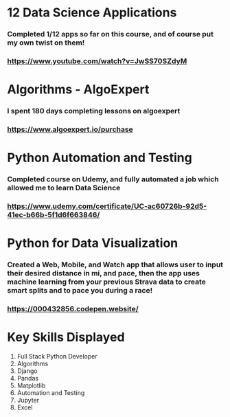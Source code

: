 # 12 Data Science Applications
### Completed 1/12 apps so far on this course, and of course put my own twist on them!
### https://www.youtube.com/watch?v=JwSS70SZdyM

# Algorithms - AlgoExpert
### I spent 180 days completing lessons on algoexpert
### https://www.algoexpert.io/purchase

# Python Automation and Testing
### Completed course on Udemy, and fully automated a job which allowed me to learn Data Science
### https://www.udemy.com/certificate/UC-ac60726b-92d5-41ec-b66b-5f1d6f663846/

# Python for Data Visualization
### Created a Web, Mobile, and Watch app that allows user to input their desired distance in mi, and pace, then the app uses machine learning from your previous Strava data to create smart splits and to pace you during a race!
### https://000432856.codepen.website/


# Key Skills Displayed
1) Full Stack Python Developer
2) Algorithms
3) Django
4) Pandas
5) Matplotlib
6) Automation and Testing
7) Jupyter
8) Excel

